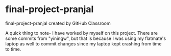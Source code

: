 # final-project-pranjal
final-project-pranjal created by GitHub Classroom


A quick thing to note- I have worked by myself on this project. There are some commits from "yiningw",
but that is because I was using my flatmate's laptop as well to commit changes since my laptop kept crashing from time to time. 
